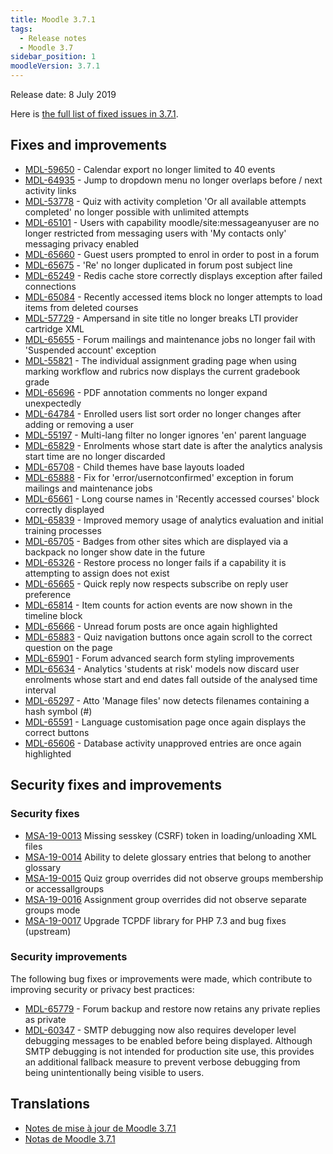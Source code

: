 ```yaml
---
title: Moodle 3.7.1
tags:
  - Release notes
  - Moodle 3.7
sidebar_position: 1
moodleVersion: 3.7.1
---
```

Release date: 8 July 2019

Here is [the full list of fixed issues in 3.7.1](https://moodle.atlassian.net/secure/IssueNavigator!executeAdvanced.jspa?jqlQuery=project+%3D+mdl+AND+resolution+%3D+fixed+AND+fixVersion+in+%28%223.7.1%22%29+ORDER+BY+priority+DESC&runQuery=true&clear=true).

## Fixes and improvements

- [MDL-59650](https://moodle.atlassian.net/browse/MDL-59650) - Calendar export no longer limited to 40 events
- [MDL-64935](https://moodle.atlassian.net/browse/MDL-64935) - Jump to dropdown menu no longer overlaps before / next activity links
- [MDL-53778](https://moodle.atlassian.net/browse/MDL-53778) - Quiz with activity completion 'Or all available attempts completed' no longer possible with unlimited attempts
- [MDL-65101](https://moodle.atlassian.net/browse/MDL-65101) - Users with capability moodle/site:messageanyuser are no longer restricted from messaging users with 'My contacts only' messaging privacy enabled
- [MDL-65660](https://moodle.atlassian.net/browse/MDL-65660) - Guest users prompted to enrol in order to post in a forum
- [MDL-65675](https://moodle.atlassian.net/browse/MDL-65675) - 'Re' no longer duplicated in forum post subject line
- [MDL-65249](https://moodle.atlassian.net/browse/MDL-65249) - Redis cache store correctly displays exception after failed connections
- [MDL-65084](https://moodle.atlassian.net/browse/MDL-65084) - Recently accessed items block no longer attempts to load items from deleted courses
- [MDL-57729](https://moodle.atlassian.net/browse/MDL-57729) - Ampersand in site title no longer breaks LTI provider cartridge XML
- [MDL-65655](https://moodle.atlassian.net/browse/MDL-65655) - Forum mailings and maintenance jobs no longer fail with 'Suspended account' exception
- [MDL-55821](https://moodle.atlassian.net/browse/MDL-55821) - The individual assignment grading page when using marking workflow and rubrics now displays the current gradebook grade
- [MDL-65696](https://moodle.atlassian.net/browse/MDL-65696) - PDF annotation comments no longer expand unexpectedly
- [MDL-64784](https://moodle.atlassian.net/browse/MDL-64784) - Enrolled users list sort order no longer changes after adding or removing a user
- [MDL-55197](https://moodle.atlassian.net/browse/MDL-55197) - Multi-lang filter no longer ignores 'en' parent language
- [MDL-65829](https://moodle.atlassian.net/browse/MDL-65829) - Enrolments whose start date is after the analytics analysis start time are no longer discarded
- [MDL-65708](https://moodle.atlassian.net/browse/MDL-65708) - Child themes have base layouts loaded
- [MDL-65888](https://moodle.atlassian.net/browse/MDL-65888) - Fix for 'error/usernotconfirmed' exception in forum mailings and maintenance jobs
- [MDL-65661](https://moodle.atlassian.net/browse/MDL-65661) - Long course names in 'Recently accessed courses' block correctly displayed
- [MDL-65839](https://moodle.atlassian.net/browse/MDL-65839) - Improved memory usage of analytics evaluation and initial training processes
- [MDL-65705](https://moodle.atlassian.net/browse/MDL-65705) - Badges from other sites which are displayed via a backpack no longer show date in the future
- [MDL-65326](https://moodle.atlassian.net/browse/MDL-65326) - Restore process no longer fails if a capability it is attempting to assign does not exist
- [MDL-65665](https://moodle.atlassian.net/browse/MDL-65665) - Quick reply now respects subscribe on reply user preference
- [MDL-65814](https://moodle.atlassian.net/browse/MDL-65814) - Item counts for action events are now shown in the timeline block
- [MDL-65666](https://moodle.atlassian.net/browse/MDL-65666) - Unread forum posts are once again highlighted
- [MDL-65883](https://moodle.atlassian.net/browse/MDL-65883) - Quiz navigation buttons once again scroll to the correct question on the page
- [MDL-65901](https://moodle.atlassian.net/browse/MDL-65901) - Forum advanced search form styling improvements
- [MDL-65634](https://moodle.atlassian.net/browse/MDL-65634) - Analytics 'students at risk' models now discard user enrolments whose start and end dates fall outside of the analysed time interval
- [MDL-65297](https://moodle.atlassian.net/browse/MDL-65297) - Atto 'Manage files' now detects filenames containing a hash symbol (#)
- [MDL-65591](https://moodle.atlassian.net/browse/MDL-65591) - Language customisation page once again displays the correct buttons
- [MDL-65606](https://moodle.atlassian.net/browse/MDL-65606) - Database activity unapproved entries are once again highlighted

## Security fixes and improvements

### Security fixes

- [MSA-19-0013](https://moodle.org/mod/forum/discuss.php?d=388567) Missing sesskey (CSRF) token in loading/unloading XML files
- [MSA-19-0014](https://moodle.org/mod/forum/discuss.php?d=388568) Ability to delete glossary entries that belong to another glossary
- [MSA-19-0015](https://moodle.org/mod/forum/discuss.php?d=388569) Quiz group overrides did not observe groups membership or accessallgroups
- [MSA-19-0016](https://moodle.org/mod/forum/discuss.php?d=388570) Assignment group overrides did not observe separate groups mode
- [MSA-19-0017](https://moodle.org/mod/forum/discuss.php?d=388571) Upgrade TCPDF library for PHP 7.3 and bug fixes (upstream)

### Security improvements

The following bug fixes or improvements were made, which contribute to improving security or privacy best practices:

- [MDL-65779](https://moodle.atlassian.net/browse/MDL-65779) - Forum backup and restore now retains any private replies as private
- [MDL-60347](https://moodle.atlassian.net/browse/MDL-60347) - SMTP debugging now also requires developer level debugging messages to be enabled before being displayed. Although SMTP debugging is not intended for production site use, this provides an additional fallback measure to prevent verbose debugging from being unintentionally being visible to users.

## Translations

- [Notes de mise à jour de Moodle 3.7.1](https://docs.moodle.org/fr/Notes_de_mise_à_jour_de_Moodle_3.7.1)
- [Notas de Moodle 3.7.1](https://docs.moodle.org/es/Notas_de_Moodle_3.7.1)
